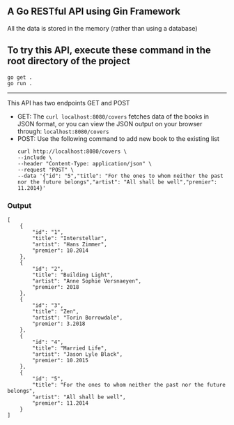 ## A Go RESTful API using Gin Framework
 All the data is stored in the memory (rather than using a database)

## To try this API, execute these command in the root directory of the project
```
go get .
go run .
```
----

 This API has two endpoints GET and POST

- GET: 
    The `curl localhost:8080/covers` fetches data of the books in JSON format,
    or you can view the JSON output on your browser through: `localhost:8080/covers`
- POST:
    Use the following command to add new book to the existing list
    ``` 
    curl http://localhost:8080/covers \
    --include \
    --header "Content-Type: application/json" \
    --request "POST" \
    --data '{"id": "5","title": "For the ones to whom neither the past nor the future belongs","artist": "All shall be well","premier": 11.2014}' 
    ```

### Output
```
[
    {
        "id": "1",
        "title": "Interstellar",
        "artist": "Hans Zimmer",
        "premier": 10.2014
    },
    {
        "id": "2",
        "title": "Building Light",
        "artist": "Anne Sophie Versnaeyen",
        "premier": 2018
    },
    {
        "id": "3",
        "title": "Zen",
        "artist": "Torin Borrowdale",
        "premier": 3.2018
    },
    {
        "id": "4",
        "title": "Married Life",
        "artist": "Jason Lyle Black",
        "premier": 10.2015
    },
    {
        "id": "5",
        "title": "For the ones to whom neither the past nor the future belongs",
        "artist": "All shall be well",
        "premier": 11.2014
    }
]
```